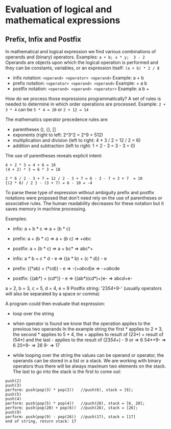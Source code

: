 # Evaluation of logical and mathematical expressions
## Prefix, Infix and Postfix

In mathematical and logical expression we find various combinations of operands and (binary) operators. Examples: `a + b; x * y;  3 - 2`
Operands are objects upon which the logical operation is performed and they can be constants, variables, or an expression itself: `(a + b) * 2 / 8`

- infix notation: `<operand> <operator> <operand>`
Example: a + b
- prefix notation: `<operator> <operand> <operand>`
Example: + a b
- postfix notation: `<operand> <operand> <operator>`
Example: a b +

How do we process those expressions programmatically? A set of rules is needed to determine in which order operations are processed. Example: `2 + 3 * 4` can be `5 * 4 = 20` or `2 + 12 = 14`

The mathematics operator precedence rules are:
- parentheses (), {}, []
- exponents (right to left: 2^3^2 = 2^9 = 512)
- multiplication and division (left to right: 4 * 3 / 2 = 12 / 2 = 6)
- addition and subtraction (left to right: 1 + 2 - 3 = 3 - 3 = 0)

The use of parentheses reveals explicit intent:
```
4 + 2 * 3 = 4 + 6 = 10
(4 + 2) * 3 = 6 * 3 = 18

2 * 6 / 2 - 3 + 7 = 12 / 2 - 3 + 7 = 6 - 3 - 7 = 3 + 7  = 10
{(2 * 6) / 2 } - (3 + 7) = 6 - 10 = -4
```
To parse these type of expression without ambiguity prefix and postfix notations were proposed that don't need rely on the use of parentheses or associative rules. The human readability decreases for these notation but it saves memory in machine processing.

Examples:
- infix:  a + b * c => a + (b * c)
- prefix: a + (b * c) => a + (*b c) => +a*bc
- postfix: a + (b * c) => a + bc* => abc*+

- infix: a * b + c * d - e => {(a * b) + (c * d)} - e 
- prefix: {(*ab) + (*cd)} - e => -{+*ab*cd}e => -+*ab*cde
- postfix: {(ab*) + (cd*)} - e => {(ab*)(cd*)+}e- => ab*cd*+e-

a = 2, b = 3, c = 5, d = 4, e = 9
Postfix string: '23*54*+9-' (usually operators will also be separated by a space or comma)

A program could then evaluate that expression:
- loop over the string

- when operator is found we know that the operation applies to the previous two operands
In the example string the first * applies to 2 * 3, the second * applies to 5 * 4, the + applies to result of (23*) + result of (54*) and the last - applies to the result of (23*54*+) - 9 or 
=> 6 54*+9- => 6 20+9- => 26 9- => 17 

- while looping over the string the values can be operand or operator, the operands can be stored in a list or a stack. We are working with binary operators thus there will be always maximum two elements on the stack. The last to go into the stack is the first to come out:
```
push(2)
push(3)
perform: push(pop(3) * pop(2))   //push(6), stack = [6];
push(5)  
push(4)  
perform: push(pop(5) * pop(4))   //push(20), stack = [6, 20];
perform: push(pop(20) + pop(6))  //push(26), stack = [26];
push(9) 
perform: push(pop(9) - pop(26))  //push(17), stack = [17]
end of string, return stack: 17
```
